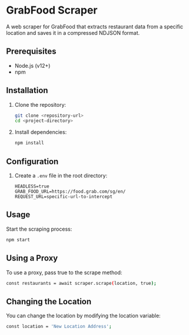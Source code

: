 # GrabFood Scraper

A web scraper for GrabFood that extracts restaurant data from a specific location and saves it in a compressed NDJSON format.

## Prerequisites

- Node.js (v12+)
- npm

## Installation

1. Clone the repository:

    ```bash
    git clone <repository-url>
    cd <project-directory>
    ```

2. Install dependencies:

    ```bash
    npm install
    ```

## Configuration

1. Create a `.env` file in the root directory:

    ```plaintext
    HEADLESS=true
    GRAB_FOOD_URL=https://food.grab.com/sg/en/
    REQUEST_URL=specific-url-to-intercept
    ```

## Usage

Start the scraping process:

```bash
npm start
```

## Using a Proxy
To use a proxy, pass true to the scrape method:

```bash
const restaurants = await scraper.scrape(location, true);
```

## Changing the Location
You can change the location by modifying the location variable:

```bash
const location = 'New Location Address';
```
